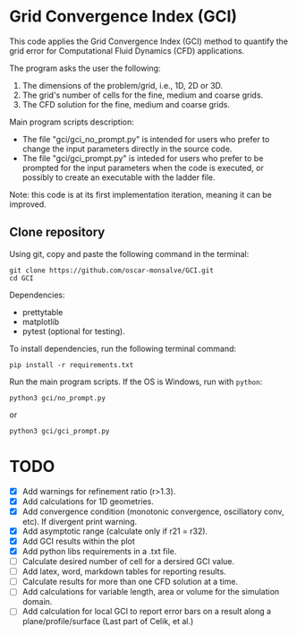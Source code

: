 # Grid Convergence Index (GCI)

This code applies the Grid Convergence Index (GCI) method to quantify the grid error for Computational Fluid Dynamics (CFD) applications.

The program asks the user the following:

1. The dimensions of the problem/grid, i.e., 1D, 2D or 3D.
2. The grid's number of cells for the fine, medium and coarse grids.
3. The CFD solution for the fine, medium and coarse grids.

Main program scripts description:

- The file "gci/gci_no_prompt.py" is intended for users who prefer to change the input parameters directly in the source code.
- The file "gci/gci_prompt.py" is inteded for users who prefer to be prompted for the input parameters when the code is executed,
  or possibly to create an executable with the ladder file.

Note: this code is at its first implementation iteration, meaning it can be improved.

## Clone repository

Using git, copy and paste the following command in the terminal:

```shell
git clone https://github.com/oscar-monsalve/GCI.git
cd GCI
```

Dependencies:

- prettytable
- matplotlib
- pytest (optional for testing).

To install dependencies, run the following terminal command:

```shell
pip install -r requirements.txt
```

Run the main program scripts. If the OS is Windows, run with `python`:

```shell
python3 gci/no_prompt.py
```

or

```shell
python3 gci/gci_prompt.py
```


# TODO

- [x] Add warnings for refinement ratio (r>1.3).
- [x] Add calculations for 1D geometries.
- [x] Add convergence condition (monotonic convergence, oscillatory conv, etc). If divergent print warning.
- [x] Add asymptotic range (calculate only if r21 = r32).
- [x] Add GCI results within the plot
- [x] Add python libs requirements in a .txt file.
- [ ] Calculate desired number of cell for a dersired GCI value.
- [ ] Add latex, word, markdown tables for reporting results.
- [ ] Calculate results for more than one CFD solution at a time.
- [ ] Add calculations for variable length, area or volume for the simulation domain.
- [ ] Add calculation for local GCI to report error bars on a result along a plane/profile/surface (Last part of Celik, et al.)
